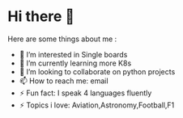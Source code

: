 # Hi there 👋

Here are some things about me :

- 🔭 I’m interested in Single boards 
- 🌱 I’m currently learning more K8s
- 👯 I’m looking to collaborate on python projects
- 📫 How to reach me: email
- ⚡ Fun fact: I speak 4 languages fluently 
- ⚡ Topics i love: Aviation,Astronomy,Football,F1
